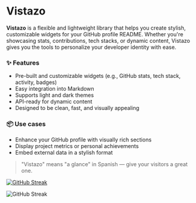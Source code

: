 # Vistazo

**Vistazo** is a flexible and lightweight library that helps you create stylish, customizable widgets for your GitHub profile README. Whether you're showcasing stats, contributions, tech stacks, or dynamic content, Vistazo gives you the tools to personalize your developer identity with ease.

### ✨ Features
- Pre-built and customizable widgets (e.g., GitHub stats, tech stack, activity, badges)
- Easy integration into Markdown
- Supports light and dark themes
- API-ready for dynamic content
- Designed to be clean, fast, and visually appealing

### 📦 Use cases
- Enhance your GitHub profile with visually rich sections
- Display project metrics or personal achievements
- Embed external data in a stylish format

> "Vistazo" means "a glance" in Spanish — give your visitors a great one.



[![GitHub Streak](https://streak-stats.demolab.com/?user=alvaro125&currStreakNum=2FD3EB&fire=pink&sideLabels=F00&date_format=[Y.]n.j)](https://git.io/streak-stats)


![GitHub Streak]("http://localhost:3000/api/liquid_glass?text=CustomSize")